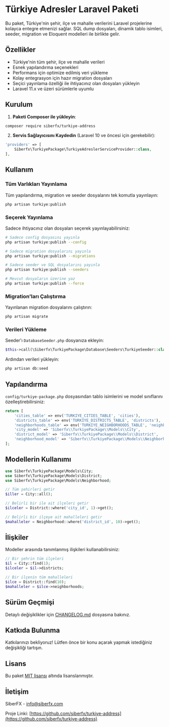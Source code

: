 # Türkiye Adresler Laravel Paketi

Bu paket, Türkiye'nin şehir, ilçe ve mahalle verilerini Laravel projelerine kolayca entegre etmenizi sağlar. SQL dump dosyaları, dinamik tablo isimleri, seeder, migration ve Eloquent modelleri ile birlikte gelir.

## Özellikler

- Türkiye'nin tüm şehir, ilçe ve mahalle verileri
- Esnek yapılandırma seçenekleri
- Performans için optimize edilmiş veri yükleme
- Kolay entegrasyon için hazır migration dosyaları
- Seçici yayınlama özelliği ile ihtiyacınız olan dosyaları yükleyin
- Laravel 11.x ve üzeri sürümlerle uyumlu

## Kurulum

1. **Paketi Composer ile yükleyin**:

```bash
composer require siberfx/turkiye-address
```

2. **Servis Sağlayıcısını Kaydedin** (Laravel 10 ve öncesi için gerekebilir):

```php
'providers' => [
    Siberfx\TurkiyePackage\TurkiyeAdreslerServiceProvider::class,
],
```

## Kullanım

### Tüm Varlıkları Yayınlama

Tüm yapılandırma, migration ve seeder dosyalarını tek komutla yayınlayın:

```bash
php artisan turkiye:publish
```

### Seçerek Yayınlama

Sadece ihtiyacınız olan dosyaları seçerek yayınlayabilirsiniz:

```bash
# Sadece config dosyasını yayınla
php artisan turkiye:publish --config

# Sadece migration dosyalarını yayınla
php artisan turkiye:publish --migrations

# Sadece seeder ve SQL dosyalarını yayınla
php artisan turkiye:publish --seeders

# Mevcut dosyaların üzerine yaz
php artisan turkiye:publish --force
```

### Migration'ları Çalıştırma

Yayınlanan migration dosyalarını çalıştırın:

```bash
php artisan migrate
```

### Verileri Yükleme

Seeder'ı `DatabaseSeeder.php` dosyanıza ekleyin:

```php
$this->call(\Siberfx\TurkiyePackage\Database\Seeders\TurkiyeSeeder::class);
```

Ardından verileri yükleyin:

```bash
php artisan db:seed
```

## Yapılandırma

`config/turkiye-package.php` dosyasından tablo isimlerini ve model sınıflarını özelleştirebilirsiniz:

```php
return [
    'cities_table' => env('TURKIYE_CITIES_TABLE', 'cities'),
    'districts_table' => env('TURKIYE_DISTRICTS_TABLE', 'districts'),
    'neighborhoods_table' => env('TURKIYE_NEIGHBORHOODS_TABLE', 'neighborhoods'),
    'city_model' => 'Siberfx\\TurkiyePackage\\Models\\City',
    'district_model' => 'Siberfx\\TurkiyePackage\\Models\\District',
    'neighborhood_model' => 'Siberfx\\TurkiyePackage\\Models\\Neighborhood',
];
```

## Modellerin Kullanımı

```php
use Siberfx\TurkiyePackage\Models\City;
use Siberfx\TurkiyePackage\Models\District;
use Siberfx\TurkiyePackage\Models\Neighborhood;

// Tüm şehirleri getir
$iller = City::all();

// Belirli bir ile ait ilçeleri getir
$ilceler = District::where('city_id', 1)->get();

// Belirli bir ilçeye ait mahalleleri getir
$mahalleler = Neighborhood::where('district_id', 10)->get();
```

## İlişkiler

Modeller arasında tanımlanmış ilişkileri kullanabilirsiniz:

```php
// Bir şehrin tüm ilçeleri
$il = City::find(1);
$ilceler = $il->districts;

// Bir ilçenin tüm mahalleleri
$ilce = District::find(10);
$mahalleler = $ilce->neighborhoods;
```

## Sürüm Geçmişi

Detaylı değişiklikler için [CHANGELOG.md](CHANGELOG.md) dosyasına bakınız.

## Katkıda Bulunma

Katkılarınızı bekliyoruz! Lütfen önce bir konu açarak yapmak istediğiniz değişikliği tartışın.

## Lisans

Bu paket [MIT lisansı](LICENSE) altında lisanslanmıştır.

## İletişim

SiberFX - [info@siberfx.com](mailto:info@siberfx.com)

Proje Linki: [https://github.com/siberfx/turkiye-address](https://github.com/siberfx/turkiye-address)
